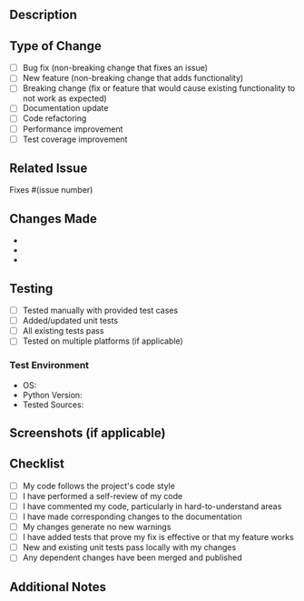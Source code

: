## Description
<!-- Provide a clear and concise description of your changes -->

## Type of Change
<!-- Mark the relevant option with an "x" -->

- [ ] Bug fix (non-breaking change that fixes an issue)
- [ ] New feature (non-breaking change that adds functionality)
- [ ] Breaking change (fix or feature that would cause existing functionality to not work as expected)
- [ ] Documentation update
- [ ] Code refactoring
- [ ] Performance improvement
- [ ] Test coverage improvement

## Related Issue
<!-- Link to the issue this PR addresses -->
Fixes #(issue number)

## Changes Made
<!-- Provide a detailed list of changes -->

- 
- 
- 

## Testing
<!-- Describe the tests you ran to verify your changes -->

- [ ] Tested manually with provided test cases
- [ ] Added/updated unit tests
- [ ] All existing tests pass
- [ ] Tested on multiple platforms (if applicable)

### Test Environment
- OS: 
- Python Version: 
- Tested Sources: 

## Screenshots (if applicable)
<!-- Add screenshots to help explain your changes -->

## Checklist
<!-- Mark completed items with an "x" -->

- [ ] My code follows the project's code style
- [ ] I have performed a self-review of my code
- [ ] I have commented my code, particularly in hard-to-understand areas
- [ ] I have made corresponding changes to the documentation
- [ ] My changes generate no new warnings
- [ ] I have added tests that prove my fix is effective or that my feature works
- [ ] New and existing unit tests pass locally with my changes
- [ ] Any dependent changes have been merged and published

## Additional Notes
<!-- Add any additional notes, context, or concerns -->
